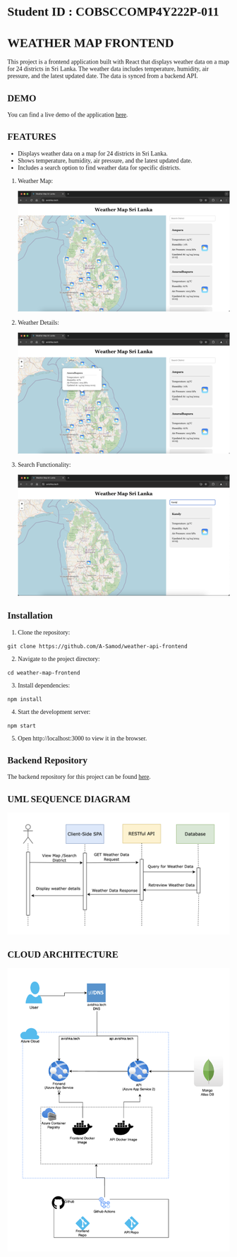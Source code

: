 # Student ID : COBSCCOMP4Y222P-011

<style>
  body {
     font-family:'Trebuchet MS';
  }
</style>

# WEATHER MAP FRONTEND

This project is a frontend application built with React that displays weather data on a map for 24 districts in Sri Lanka. The weather data includes temperature, humidity, air pressure, and the latest updated date. The data is synced from a backend API.

## DEMO

You can find a live demo of the application [here](https://avishka.tech/).


## FEATURES

- Displays weather data on a map for 24 districts in Sri Lanka.
- Shows temperature, humidity, air pressure, and the latest updated date.
- Includes a search option to find weather data for specific districts.

1. Weather Map:

   ![Weather Map](./README/weather_map.png)

2. Weather Details:

   ![Weather Details](./README/weather_data.png)

3. Search Functionality:

   ![Search Functionality](./README/weather_map_search.png)

## Installation

1. Clone the repository:

```
git clone https://github.com/A-Samod/weather-api-frontend
```

2. Navigate to the project directory:

```
cd weather-map-frontend
```

3. Install dependencies:
```
npm install
```

4. Start the development server:
```
npm start
```
5. Open http://localhost:3000 to view it in the browser.

## Backend Repository

The backend repository for this project can be found [here](https://github.com/A-Samod/weather-api-backend).

## UML SEQUENCE DIAGRAM

 ![SEQUENCE DIAGRAM](./README/sequence_diagram.png)

 ## CLOUD ARCHITECTURE

 ![CLOUD ARCHITECTURE](./README/cloud_architecture.png)